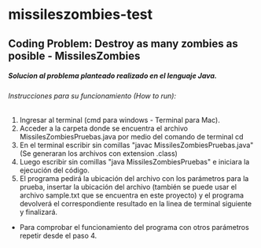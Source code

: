 # missileszombies-test
## Coding Problem: Destroy as many zombies as posible - MissilesZombies
##### Solucion al problema planteado realizado en el lenguaje Java.
###### Instrucciones para su funcionamiento (How to run):

1. Ingresar al terminal (cmd para windows - Terminal para Mac).
2. Acceder a la carpeta donde se encuentra el archivo MissilesZombiesPruebas.java por medio del comando de terminal cd
3. En el terminal escribir sin comillas "javac MissilesZombiesPruebas.java" (Se generaran los archivos con extension .class)
4. Luego escribir sin comillas "java MissilesZombiesPruebas" e iniciara la ejecución del código.
5. El programa pedirá la ubicación del archivo con los parámetros para la prueba, insertar la ubicación del archivo (también se puede usar el archivo sample.txt que se encuentra en este proyecto) y el programa devolverá el correspondiente resultado en la linea de terminal siguiente y finalizará.

- Para comprobar el funcionamiento del programa con otros parámetros repetir desde el paso 4.
